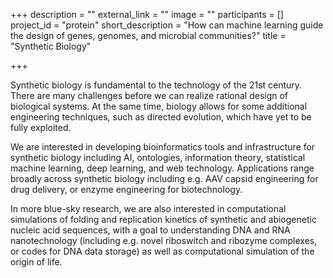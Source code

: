 +++
description = ""
external_link = ""
image = ""
participants = []
project_id = "protein"
short_description = "How can machine learning guide the design of genes, genomes, and microbial communities?"
title = "Synthetic Biology"

+++

Synthetic biology is fundamental to the technology of the 21st century.
There are many challenges before we can realize rational design of biological systems.
At the same time, biology allows for some additional engineering techniques, such as directed evolution,
which have yet to be fully exploited.

We are interested in developing bioinformatics tools and infrastructure for synthetic biology including
AI, ontologies, information theory, statistical machine learning, deep learning, and web technology.
Applications range broadly across synthetic biology including e.g. AAV capsid engineering for drug delivery,
or enzyme engineering for biotechnology.

In more blue-sky research,
we are also interested in computational simulations of folding and replication kinetics of synthetic and abiogenetic nucleic acid sequences,
with a goal to understanding DNA and RNA nanotechnology
(including e.g. novel riboswitch and ribozyme complexes, or codes for DNA data storage)
as well as computational simulation of the origin of life.
